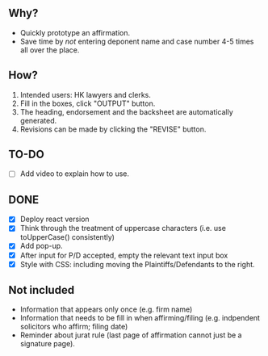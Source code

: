 ## Why?

- Quickly prototype an affirmation.
- Save time by *not* entering deponent name and case number 4-5 times all over the place.
  
## How?

1. Intended users: HK lawyers and clerks.
2. Fill in the boxes, click "OUTPUT" button.
3. The heading, endorsement and the backsheet are automatically generated.
4. Revisions can be made by clicking the "REVISE" button.

## TO-DO

- [ ] Add video to explain how to use.
      
## DONE

- [x] Deploy react version
- [x] Think through the treatment of uppercase characters (i.e. use toUpperCase() consistently)
- [x] Add pop-up.
- [x] After input for P/D accepted, empty the relevant text input box
- [x] Style with CSS: including moving the Plaintiffs/Defendants to the right.

## Not included
- Information that appears only once (e.g. firm name)
- Information that needs to be fill in when affirming/filing (e.g. indpendent solicitors who affirm; filing date)
- Reminder about jurat rule (last page of affirmation cannot just be a signature page).

